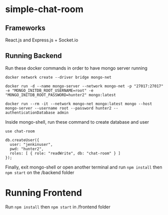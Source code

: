 # simple-chat-room
## Frameworks
React.js and Express.js + Socket.io

## Running Backend
Run these docker commands in order to have mongo server running
```
docker network create --driver bridge mongo-net
```

```
docker run -d --name mongo-server --network mongo-net -p "27017:27017" -e "MONGO_INITDB_ROOT_USERNAME=root" -e "MONGO_INITDB_ROOT_PASSWORD=hunter2" mongo:latest
```

```
docker run --rm -it --network mongo-net mongo:latest mongo --host mongo-server --username root --password hunter2 --authenticationDatabase admin
```
Inside mongo-shell, run these command to create database and user
```
use chat-room
```
```
db.createUser({
  user: "jenkinuser",
  pwd: "hunter2",
  roles: [ { role: "readWrite", db: "chat-room" } ]
});
```
Finally, exit mongo-shell or open another terminal and run ```npm install``` then ```npm start``` on the /backend folder

# Running Frontend
Run ```npm install``` then ```npm start``` in /frontend folder
